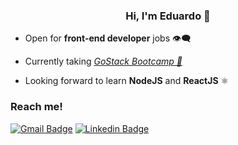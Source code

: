<h3 align="center"> Hi, I'm Eduardo 👋 </h3>

- Open for **front-end developer** jobs 👁‍🗨

- Currently taking [*GoStack Bootcamp 🚀*](https://gostack.rocketseat.com.br/14/eduardo-rodrigues-02421)

- Looking forward to learn **NodeJS** and **ReactJS** ⚛

### Reach me!
[![Gmail Badge](https://img.shields.io/badge/-eduardo.rodrigues.fer@gmail.com-D44638?style=flat-square&logo=Gmail&logoColor=white&link=mailto:eduardo.rodrigues.fer@gmail.com)](mailto:eduardo.rodrigues.fer@gmail.com)
[![Linkedin Badge](https://img.shields.io/badge/-Eduardo%20Rodrigues-0077B5?style=flat-square&logo=Linkedin&logoColor=white&link=https://www.linkedin.com/in/eduardo-rodrigues-4b3624190/)](https://www.linkedin.com/in/eduardo-rodrigues-4b3624190/)
